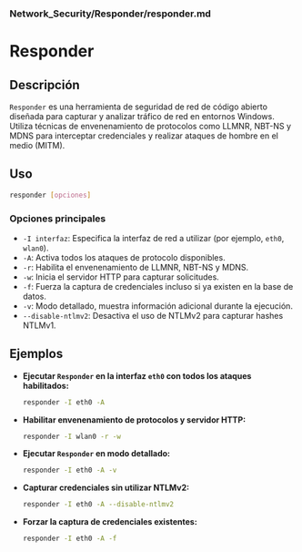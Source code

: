 ### **Network_Security/Responder/responder.md**

# Responder

## Descripción

`Responder` es una herramienta de seguridad de red de código abierto diseñada para capturar y analizar tráfico de red en entornos Windows. Utiliza técnicas de envenenamiento de protocolos como LLMNR, NBT-NS y MDNS para interceptar credenciales y realizar ataques de hombre en el medio (MITM).

## Uso

```bash
responder [opciones]
```

### Opciones principales

- `-I interfaz`: Especifica la interfaz de red a utilizar (por ejemplo, `eth0`, `wlan0`).
- `-A`: Activa todos los ataques de protocolo disponibles.
- `-r`: Habilita el envenenamiento de LLMNR, NBT-NS y MDNS.
- `-w`: Inicia el servidor HTTP para capturar solicitudes.
- `-f`: Fuerza la captura de credenciales incluso si ya existen en la base de datos.
- `-v`: Modo detallado, muestra información adicional durante la ejecución.
- `--disable-ntlmv2`: Desactiva el uso de NTLMv2 para capturar hashes NTLMv1.

## Ejemplos

- **Ejecutar `Responder` en la interfaz `eth0` con todos los ataques habilitados:**

  ```bash
  responder -I eth0 -A
  ```

- **Habilitar envenenamiento de protocolos y servidor HTTP:**

  ```bash
  responder -I wlan0 -r -w
  ```

- **Ejecutar `Responder` en modo detallado:**

  ```bash
  responder -I eth0 -A -v
  ```

- **Capturar credenciales sin utilizar NTLMv2:**

  ```bash
  responder -I eth0 -A --disable-ntlmv2
  ```

- **Forzar la captura de credenciales existentes:**

  ```bash
  responder -I eth0 -A -f
  ```
